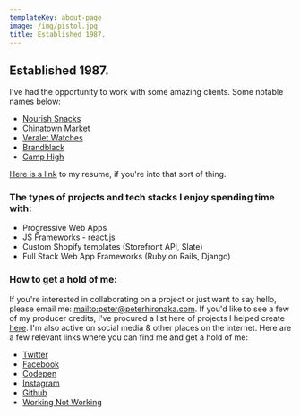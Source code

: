 ```yaml
---
templateKey: about-page
image: /img/pistol.jpg
title: Established 1987.
---
```

## Established 1987.

I've had the opportunity to work with some amazing clients. Some notable names below: 

* [Nourish Snacks](https://nourishsnacks.com)
* [Chinatown Market](https://thechinatownmarket.com)
* [Veralet Watches](https://veralet.com)
* [Brandblack](https://brandblack.com)
* [Camp High](https://camphigh.com)

[Here is a link](/img/Resume-PJH_COMPRESSED.pdf) to my resume, if you're into that sort of thing.


### The types of projects and tech stacks I enjoy spending time with:

* Progressive Web Apps 
* JS Frameworks - react.js
* Custom Shopify templates (Storefront API, Slate)
* Full Stack Web App Frameworks (Ruby on Rails, Django)

### 

### How to get a hold of me:

If you're interested in collaborating on a project or just want to say hello, please email me: <mailto:peter@peterhironaka.com>. If you'd like to see a few of my producer credits, I've procured a list here of projects I helped create [here](/archived-projects). I'm also active on social media & other places on the internet. Here are a few relevant links where you can find me and get a hold of me:

* [Twitter](https://twitter.com/peterhironaka)
* [Facebook](https://facebook.com/peterhironaka)
* [Codepen](https://codepen.io/peterhironaka)
* [Instagram](https://instagram.com/peterhironaka)
* [Github](https://github.com/PHironaka)
* [Working Not Working](https://workingnotworking.com/peterhironaka)

